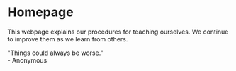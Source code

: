 # Homepage   

This webpage explains our procedures for teaching ourselves. We continue to improve them as we learn from others.   

"Things could always be worse."  
\- Anonymous 



